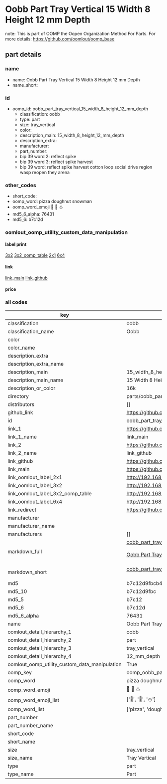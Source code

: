 # Oobb Part Tray Vertical 15 Width 8 Height 12 mm Depth  

note: This is part of OOMP the Oopen Organization Method For Parts. For more details: https://github.com/oomlout/oomp_base

##  part details
  







### name
* name: Oobb Part Tray Vertical 15 Width 8 Height 12 mm Depth
* name_short: 
### id
* oomp_id: oobb_part_tray_vertical_15_width_8_height_12_mm_depth
  * classification: oobb
  * type: part
  * size: tray_vertical
  * color: 
  * description_main: 15_width_8_height_12_mm_depth
  * description_extra: 
  * manufacturer: 
  * part_number: 
  * bip 39 word 2: reflect spike
  * bip 39 word 3: reflect spike harvest
  * bip 39 word: reflect spike harvest cotton loop social drive region wasp reopen they arena

### other_codes
* short_code: 
* oomp_word: pizza doughnut snowman
* oomp_word_emoji :pizza: :doughnut: :snowman:
* md5_6_alpha: 76431
* md5_6: b7c12d






### oomlout_oomp_utility_custom_data_manipulation
#### label print
[3x2](http://192.168.1.245:1112/?label=oomp%2076431)
[3x2_oomp_table](http://192.168.1.108:1112/?label=oomp%2076431)
[2x1](http://192.168.1.242:1112/?label=oomp%2076431)
[6x4](http://192.168.1.55:1112/?label=oomp%2076431)    

#### link

[link_main](https://github.com/oomlout/oomlout_oomp_version_1_messy/tree/main/parts/oobb_part_tray_vertical_15_width_8_height_12_mm_depth) [link_github](https://github.com/oomlout/oomlout_oomp_version_1_messy/tree/main/parts/oobb_part_tray_vertical_15_width_8_height_12_mm_depth)                             

#### price







### all codes 
| key | value |  
| --- | --- |  
| classification | oobb |  
| classification_name | Oobb |  
| color |  |  
| color_name |  |  
| description_extra |  |  
| description_extra_name |  |  
| description_main | 15_width_8_height_12_mm_depth |  
| description_main_name | 15 Width 8 Height 12 mm Depth |  
| description_or_color | 16k |  
| directory | parts/oobb_part_tray_vertical_15_width_8_height_12_mm_depth |  
| distributors | [] |  
| github_link | https://github.com/oomlout/oomlout_oomp_part_src/tree/main/parts/oobb_part_tray_vertical_15_width_8_height_12_mm_depth |  
| id | oobb_part_tray_vertical_15_width_8_height_12_mm_depth |  
| link_1 | https://github.com/oomlout/oomlout_oomp_version_1_messy/tree/main/parts/oobb_part_tray_vertical_15_width_8_height_12_mm_depth |  
| link_1_name | link_main |  
| link_2 | https://github.com/oomlout/oomlout_oomp_version_1_messy/tree/main/parts/oobb_part_tray_vertical_15_width_8_height_12_mm_depth |  
| link_2_name | link_github |  
| link_github | https://github.com/oomlout/oomlout_oomp_version_1_messy/tree/main/parts/oobb_part_tray_vertical_15_width_8_height_12_mm_depth |  
| link_main | https://github.com/oomlout/oomlout_oomp_version_1_messy/tree/main/parts/oobb_part_tray_vertical_15_width_8_height_12_mm_depth |  
| link_oomlout_label_2x1 | http://192.168.1.242:1112/?label=oomp%2076431 |  
| link_oomlout_label_3x2 | http://192.168.1.245:1112/?label=oomp%2076431 |  
| link_oomlout_label_3x2_oomp_table | http://192.168.1.108:1112/?label=oomp%2076431 |  
| link_oomlout_label_6x4 | http://192.168.1.55:1112/?label=oomp%2076431 |  
| link_redirect | https://github.com/oomlout/oomlout_oomp_version_1_messy/tree/main/parts/oobb_part_tray_vertical_15_width_8_height_12_mm_depth |  
| manufacturer |  |  
| manufacturer_name |  |  
| manufacturers | [] |  
| markdown_full | [oobb_part_tray_vertical_15_width_8_height_12_mm_depth](none)<br>[](none)<br>[Oobb Part Tray Vertical 15 Width 8 Height 12 Mm Depth](none)<br><br> |  
| markdown_short | [oobb_part_tray_vertical_15_width_8_height_12_mm_depth](none)<br><br> |  
| md5 | b7c12d9fbcb4886b37c1f30cd2f475a1 |  
| md5_10 | b7c12d9fbc |  
| md5_5 | b7c12 |  
| md5_6 | b7c12d |  
| md5_6_alpha | 76431 |  
| name | Oobb Part Tray Vertical 15 Width 8 Height 12 mm Depth |  
| oomlout_detail_hierarchy_1 | oobb |  
| oomlout_detail_hierarchy_2 | part |  
| oomlout_detail_hierarchy_3 | tray_vertical |  
| oomlout_detail_hierarchy_4 | 12_mm_depth |  
| oomlout_oomp_utility_custom_data_manipulation | True |  
| oomp_key | oomp_oobb_part_tray_vertical_15_width_8_height_12_mm_depth |  
| oomp_word | pizza doughnut snowman |  
| oomp_word_emoji | :pizza: :doughnut: :snowman: |  
| oomp_word_emoji_list | [':pizza:', ':doughnut:', ':snowman:'] |  
| oomp_word_list | ['pizza', 'doughnut', 'snowman'] |  
| part_number |  |  
| part_number_name |  |  
| short_code |  |  
| short_name |  |  
| size | tray_vertical |  
| size_name | Tray Vertical |  
| type | part |  
| type_name | Part |  
